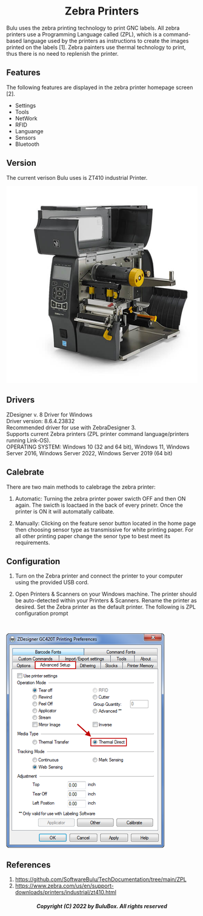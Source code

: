 
<h1 align="center"> Zebra Printers</h1>
 
Bulu uses the zebra printing technology to print GNC labels. All zebra printers use a Programming Language called (ZPL), which is a command-based language used by the printers as instructions to create the images printed on the labels [1]. Zebra painters use thermal technology to print, thus there is no need to replenish the printer.
 
## Features 
The following features are displayed in the zebra printer homepage screen [2].
<ul>
  <li>Settings</li>
  <li>Tools</li>
  <li>NetWork</li>
 <li>RFID</li>
  <li>Languange</li>
  <li>Sensors</li>
   <li>Bluetooth</li>
</ul>

## Version

The current verison Bulu uses is ZT410 industrial Printer.

![](ZT410_Industrial_Printer.png)
## Drivers

ZDesigner v. 8 Driver for Windows<br>
Driver version: 8.6.4.23832<br>
Recommended driver for use with ZebraDesigner 3.<br>
Supports current Zebra printers (ZPL printer command language/printers running Link-OS).<br>
OPERATING SYSTEM: Windows 10 (32 and 64 bit), Windows 11, Windows Server 2016, Windows Server 2022, Windows Server 2019 (64 bit)

## Calebrate
 There are two main methods to calebrage the zebra printer:
 
1. Automatic: Turning the zebra printer power swicth OFF and then ON again. The swicth is loactaed in the back of every prinetr. Once the printer is ON it will automatally calibate.

2. Manually: Clicking on the feature senor button located in the home page then choosing sensor type as transmissive for white printing paper. For all other printing paper change the senor type to best meet its requirements. 
 
## Configuration
1. Turn on the Zebra printer and connect the printer to your computer using the provided USB cord.<br>

2. Open Printers & Scanners on your Windows machine. The printer should be auto-detected within your Printers & Scanners. Rename the printer as desired. Set the Zebra printer as the default printer. The following is ZPL configuration prompt 
<br>

![](Calibration.png)

## References
 
1. https://github.com/SoftwareBulu/TechDocumentation/tree/main/ZPL
2. https://www.zebra.com/us/en/support-downloads/printers/industrial/zt410.html

<h5 align="center"> Copyright (C) 2022 by BuluBox. All rights reserved</h5>
